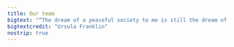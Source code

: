 ```yaml
---
title: Our team
bigtext: "“The dream of a peaceful society to me is still the dream of a potluck supper. The society in which all can contribute and all can find friendship.”"
bigtextcredit: "Ursula Franklin"
nostrip: true
---
```

